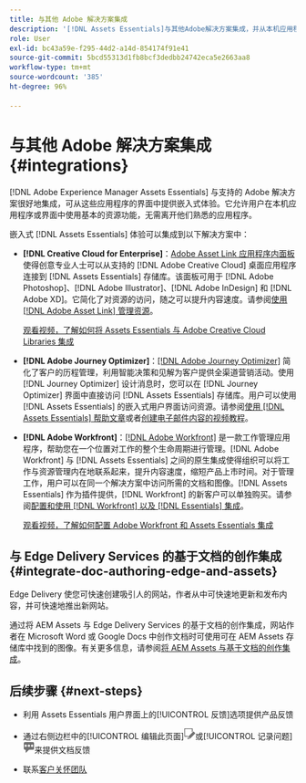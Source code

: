 ```yaml
---
title: 与其他 Adobe 解决方案集成
description: '[!DNL Assets Essentials]与其他Adobe解决方案集成，并从本机应用程序中提供嵌入式体验。'
role: User
exl-id: bc43a59e-f295-44d2-a14d-854174f91e41
source-git-commit: 5bcd55313d1fb8bcf3dedbb24742eca5e2663aa8
workflow-type: tm+mt
source-wordcount: '385'
ht-degree: 96%

---
```


# 与其他 Adobe 解决方案集成 {#integrations}

[!DNL Adobe Experience Manager Assets Essentials] 与支持的 Adobe 解决方案很好地集成，可从这些应用程序的界面中提供嵌入式体验。它允许用户在本机应用程序或界面中使用基本的资源功能，无需离开他们熟悉的应用程序。

嵌入式 [!DNL Assets Essentials] 体验可以集成到以下解决方案中：

* **[!DNL Creative Cloud for Enterprise]**：[Adobe Asset Link 应用程序内面板](https://www.adobe.com/creativecloud/business/enterprise/adobe-asset-link.html)使得创意专业人士可以从支持的 [!DNL Adobe Creative Cloud] 桌面应用程序连接到 [!DNL Assets Essentials] 存储库。该面板可用于 [!DNL Adobe Photoshop]、[!DNL Adobe Illustrator]、[!DNL Adobe InDesign] 和 [!DNL Adobe XD]。它简化了对资源的访问，随之可以提升内容速度。请参阅[使用 [!DNL Adobe Asset Link] 管理资源](https://helpx.adobe.com/enterprise/using/manage-assets-using-adobe-asset-link.html)。

  [观看视频，了解如何将 Assets Essentials 与 Adobe Creative Cloud Libraries 集成](https://experienceleague.adobe.com/docs/experience-manager-learn/assets-essentials/creative-cloud.html)

* **[!DNL Adobe Journey Optimizer]**：[[!DNL Adobe Journey Optimizer]](https://business.adobe.com/products/journey-optimizer/adobe-journey-optimizer.html) 简化了客户的历程管理，利用智能决策和见解为客户提供全渠道营销活动。使用 [!DNL Journey Optimizer] 设计消息时，您可以在 [!DNL Journey Optimizer] 界面中直接访问 [!DNL Assets Essentials] 存储库。用户可以使用 [!DNL Assets Essentials] 的嵌入式用户界面访问资源。请参阅[使用 [!DNL Assets Essentials] 帮助文章](https://experienceleague.adobe.com/docs/journey-optimizer/using/create-messages/assets-essentials.html)或者[创建电子邮件内容的视频教程](https://experienceleague.adobe.com/docs/journey-optimizer-learn/tutorials/create-messages/create-email-content-with-the-message-editor.html)。

* **[!DNL Adobe Workfront]**：[[!DNL Adobe Workfront]](https://www.workfront.com/) 是一款工作管理应用程序，帮助您在一个位置对工作的整个生命周期进行管理。[!DNL Adobe Workfront] 与 [!DNL Assets Essentials] 之间的原生集成使得组织可以将工作与资源管理内在地联系起来，提升内容速度，缩短产品上市时间。对于管理工作，用户可以在同一个解决方案中访问所需的文档和图像。[!DNL Assets Essentials] 作为插件提供，[!DNL Workfront] 的新客户可以单独购买。请参阅[配置和使用 [!DNL Workfront] 以及 [!DNL Essentials] 集成](https://one.workfront.com/s/document-item?bundleId=the-new-workfront-experience&amp;topicId=Content%2FDocuments%2FAdobe_Workfront_for_Experience_Manager_Assets_Essentials%2F_workfront-for-aem-asset-essentials.htm)。

  [观看视频，了解如何配置 Adobe Workfront 和 Assets Essentials 集成](https://experienceleague.adobe.com/docs/experience-manager-learn/assets-essentials/workfront/configure.html)

## 与 Edge Delivery Services 的基于文档的创作集成 {#integrate-doc-authoring-edge-and-assets}

Edge Delivery 使您可快速创建吸引人的网站，作者从中可快速地更新和发布内容，并可快速地推出新网站。

通过将 AEM Assets 与 Edge Delivery Services 的基于文档的创作集成，网站作者在 Microsoft Word 或 Google Docs 中创作文档时可使用可在 AEM Assets 存储库中找到的图像。有关更多信息，请参阅[将 AEM Assets 与基于文档的创作集成](https://experienceleague.adobe.com/docs/experience-manager-cloud-service/content/edge-delivery/using.html#integrate-assets-edge)。

## 后续步骤 {#next-steps}

* 利用 Assets Essentials 用户界面上的[!UICONTROL 反馈]选项提供产品反馈

* 通过右侧边栏中的[!UICONTROL 编辑此页面]![编辑页面](assets/do-not-localize/edit-page.png)或[!UICONTROL 记录问题]![创建 GitHub 问题](assets/do-not-localize/github-issue.png)来提供文档反馈

* 联系[客户关怀团队](https://experienceleague.adobe.com/?support-solution=General#support)

<!-- TBD: Hiding this link till GA. Do not even include the beta mention as discussed with Greg. Beta is done with customers selected by the Accounts team. It is not an open Beta program. At GA, document this.

* **[[!DNL Creative Cloud Libraries]**: This integration will be made available in the future.

* **[[!DNL Adobe Studio]]**: This integration will be made available in the future.
-->
